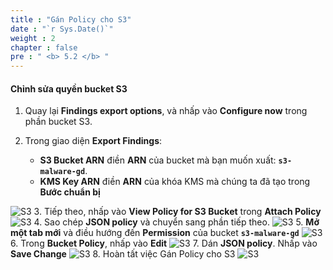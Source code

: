 ```yaml
---
title : "Gán Policy cho S3"
date : "`r Sys.Date()`"
weight : 2
chapter : false
pre : " <b> 5.2 </b> "
---
```


#### Chỉnh sửa quyền bucket S3
1. Quay lại **Findings export options**, và nhấp vào **Configure now** trong phần bucket S3.

2. Trong giao diện **Export Findings**:
    - **S3 Bucket ARN** điền **ARN** của bucket mà bạn muốn xuất: **`s3-malware-gd`**.
    - **KMS Key ARN** điền **ARN** của khóa KMS mà chúng ta đã tạo trong **Bước chuẩn bị**

![S3](/images/5.%20Export%20Findings/5.4.jpg?width=60pc)
3. Tiếp theo, nhấp vào **View Policy for S3 Bucket** trong **Attach Policy**
![S3](/images/5.%20Export%20Findings/5.5.jpg?width=60pc)
4. Sao chép **JSON policy** và chuyển sang phần tiếp theo.
![S3](/images/5.%20Export%20Findings/5.6.jpg?width=60pc)
5. **Mở một tab mới** và điều hướng đến **Permission** của bucket **`s3-malware-gd`**
![S3](/images/5.%20Export%20Findings/5.7.jpg?width=60pc)
6. Trong **Bucket Policy**, nhấp vào **Edit**
![S3](/images/5.%20Export%20Findings/5.8.jpg?width=60pc)
7. Dán **JSON policy**. Nhấp vào **Save Change**
![S3](/images/5.%20Export%20Findings/5.8.jpg?width=60pc)
8. Hoàn tất việc Gán Policy cho S3
![S3](/images/5.%20Export%20Findings/5.9.jpg?width=60pc)
